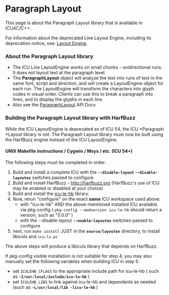 <!--
© 2020 and later: Unicode, Inc. and others.
License & terms of use: http://www.unicode.org/copyright.html
-->

# Paragraph Layout

This page is about the Paragraph Layout library that is available in ICU4C/C++.

For information about the deprecated Line Layout Engine, including its deprecation notice,
see: [Layout Engine](index.md).

### About the Paragraph Layout library

*   The ICU Line LayoutEngine works on small chunks - unidirectional runs. It does
    not layout text at the paragraph level.
*   The **ParagraphLayout** object will analyze the text into runs of text in
    the same font, script and direction, and will create a LayoutEngine object
    for each run. The LayoutEngine will transform the characters into glyph
    codes in visual order. Clients can use this to break a paragraph into lines,
    and to display the glyphs in each line.
*   Also see the
    [ParagraphLayout](https://unicode-org.github.io/icu-docs/apidoc/released/icu4c/classicu_1_1ParagraphLayout.html)
    API Docs

### Building the Paragraph Layout library with HarfBuzz

While the ICU LayoutEngine is deprecated as of ICU 54, the ICU *Paragraph
*Layout library is not. The Paragraph Layout library must now be built using the HarfBuzz engine instead of the ICU LayoutEngine.

#### UNIX Makefile instructions / Cygwin / Msys / etc. (ICU 54+)

The following steps must be completed in order:

1.  Build and install a complete ICU with the **`--disable-layout`
    `--disable-layoutex`** switches passed to configure
2.  Build and install HarfBuzz - ​http://harfbuzz.org (HarfBuzz's use of ICU may
    be enabled or disabled at your choice)
3.  Build and install the [icu-le-hb](​http://harfbuzz.org) library.
4.  Now, rerun "configure" on the exact **same** ICU workspace used above:
    *   with "icu-le-hb" AND the above-mentioned installed ICU available via
        pkg-config ( `pkg-config --modversion icu-le-hb` should return a version,
        such as "0.0.0" )
    *   with the --disable-layout **`--enable-layoutex`** switches passed to configure
5.  next, run `make install` JUST in the **`source/layoutex`** directory, to install
    libiculx and `icu-lx.pc`

The above steps will produce a libiculx library that depends on HarfBuzz.

If pkg-config visible installation is not suitable for step 4, you may also
manually set the following variables when building ICU in step 5:

*   set `ICULEHB_CFLAGS` to the appropriate include path for icu-le-hb ( such
    as **`-I/usr/local/include/icu-le-hb`** )
*   set `ICULEHB_LIBS` to link against icu-le-hb and dependents as needed
    (such as **`-L/usr/local/lib -licu-le-hb`** )
